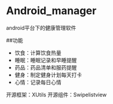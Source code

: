 # Android_manager
android平台下的健康管理软件

##功能
- 饮食：计算饮食热量
- 睡眠：睡眠记录和早睡提醒
- 药品：药品清单和服药提醒
- 健身：制定健身计划每天打卡
- 心情：记录每日心情

开源框架：XUtils
开源组件：Swipelistview


